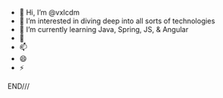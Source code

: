 - 👋 Hi, I’m @vxlcdm
- 👀 I’m interested in diving deep into all sorts of technologies
- 🌱 I’m currently learning Java, Spring, JS, & Angular 
- 💞️ 
- 📫 
- 😄 
- ⚡  












<!---
vxlcdm/vxlcdm is a ✨ special ✨ repository because its `README.md` (this file) appears on your GitHub profile.
You can click the Preview link to take a look at your changes.
--->



END///
